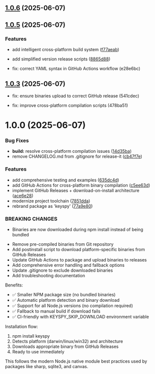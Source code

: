 

## [1.0.6](https://github.com/teomyth/keyspy/compare/v1.0.5...v1.0.6) (2025-06-07)

## [1.0.5](https://github.com/teomyth/keyspy/compare/v1.0.4...v1.0.5) (2025-06-07)


### Features

* add intelligent cross-platform build system ([f77aeab](https://github.com/teomyth/keyspy/commit/f77aeabed447fec75f5b6b768a83470646e9afb0))
* add simplified version release scripts ([8865d88](https://github.com/teomyth/keyspy/commit/8865d884e392fc2829492806fce7d541db79d919))

* fix: correct YAML syntax in GitHub Actions workflow (e28e6bc)

## [1.0.3](https://github.com/teomyth/keyspy/compare/v1.0.2...v1.0.3) (2025-06-07)

* fix: ensure binaries upload to correct GitHub release (541cdec)

* fix: improve cross-platform compilation scripts (478ba51)

# 1.0.0 (2025-06-07)


### Bug Fixes

* **build:** resolve cross-platform compilation issues ([14d35ba](https://github.com/teomyth/keyspy/commit/14d35ba5fd33a1f39ea2fe0b1b01f5b3761bdac3))
* remove CHANGELOG.md from .gitignore for release-it ([cb47f7e](https://github.com/teomyth/keyspy/commit/cb47f7e3055c48f0004713ad530f91329fcf8c07))


### Features

* add comprehensive testing and examples ([635dc4d](https://github.com/teomyth/keyspy/commit/635dc4d4a3563f28e210da827141b1d285b6b107))
* add GitHub Actions for cross-platform binary compilation ([c5ee63d](https://github.com/teomyth/keyspy/commit/c5ee63dafce330823a7de55170bcdaeedb0b6a84))
* implement GitHub Releases + download-on-install architecture ([ace6e28](https://github.com/teomyth/keyspy/commit/ace6e287a83421d4e2a68d8041b950f24ceb41fd))
* modernize project toolchain ([7851dda](https://github.com/teomyth/keyspy/commit/7851dda9d83646b6c78f4a625cc4d4129fb3e1af))
* rebrand package as 'keyspy' ([77a9e80](https://github.com/teomyth/keyspy/commit/77a9e80d53f0382965d72900b1d49472bacb50bf))


### BREAKING CHANGES

* Binaries are now downloaded during npm install instead of being bundled

- Remove pre-compiled binaries from Git repository
- Add postinstall script to download platform-specific binaries from GitHub Releases
- Update GitHub Actions to package and upload binaries to releases
- Add comprehensive error handling and fallback options
- Update .gitignore to exclude downloaded binaries
- Add troubleshooting documentation

Benefits:
- ✅ Smaller NPM package size (no bundled binaries)
- ✅ Automatic platform detection and binary download
- ✅ Support for all Node.js versions (no compilation required)
- ✅ Fallback to manual build if download fails
- ✅ CI-friendly with KEYSPY_SKIP_DOWNLOAD environment variable

Installation flow:
1. npm install keyspy
2. Detects platform (darwin/linux/win32) and architecture
3. Downloads appropriate binary from GitHub Releases
4. Ready to use immediately

This follows the modern Node.js native module best practices used by
packages like sharp, sqlite3, and canvas.
